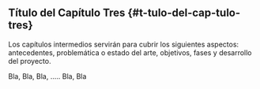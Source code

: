## Título del Capítulo Tres {#t-tulo-del-cap-tulo-tres}

Los capítulos intermedios servirán para cubrir los siguientes aspectos: antecedentes, problemática o estado del arte, objetivos, fases y desarrollo del proyecto.

Bla, Bla, Bla, ..... Bla, Bla
